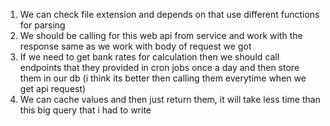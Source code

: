 1. We can check file extension and depends on that use different functions for parsing
2. We should be calling for this web api from service and work with the response same as we work with body of request we got
3. If we need to get bank rates for calculation then we should call endpoints that they provided in cron jobs once a day and then store them in our db (i think its better then calling them everytime when we get api request)
4. We can cache values and then just return them, it will take less time than this big query that i had to write
